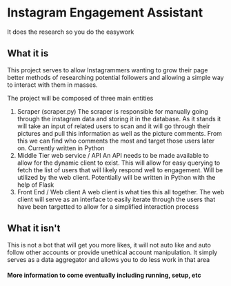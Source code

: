 # Instagram Engagement Assistant
It does the research so you do the easywork

## What it is
This project serves to allow Instagrammers wanting to grow their page better methods of researching potential followers and allowing a simple way to interact with them in masses.

The project will be composed of three main entities
1. Scraper (scraper.py)
The scraper is responsible for manually going through the instagram data and storing it in the database. As it stands it will take an input of related users to scan and it will go through their pictures and pull this information as well as the picture comments. From this we can find who comments the most and target those users later on. Currently written in Python
2. Middle Tier web service / API
An API needs to be made available to allow for the dynamic client to exist. This will allow for easy querying to fetch the list of users that will likely respond well to engagement. Will be utilized by the web client. Potentially will be written in Python with the help of Flask
3. Front End / Web client
A web client is what ties this all together. The web client will serve as an interface to easily iterate through the users that have been targetted to allow for a simplified interaction process


## What it isn't
This is not a bot that will get you more likes, it will not auto like and auto follow other accounts or provide unethical account manipulation. It simply serves as a data aggregator and allows you to do less work in that area

#### More information to come eventually including running, setup, etc